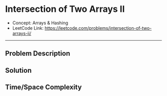 # Intersection of Two Arrays II

- Concept: Arrays & Hashing
- LeetCode Link: https://leetcode.com/problems/intersection-of-two-arrays-ii/

---

## Problem Description

## Solution

## Time/Space Complexity

